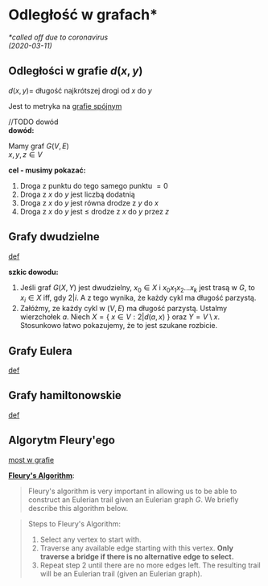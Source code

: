# Odległość w grafach*
*\*called off due to coronavirus*\
*(2020-03-11)*

## Odległości w grafie $d(x,y)$

$d(x,y) =$ długość najkrótszej drogi od $x$ do $y$

Jest to metryka na [grafie spójnym](../../definicje/grafy/grafy.md#graf-spójny)

//TODO dowód\
**dowód:**

Mamy graf $G(V,E)$\
$x,y,z \in V$

**cel - musimy pokazać:**
1. Droga z punktu do tego samego punktu $=0$
2. Droga z $x$ do $y$ jest liczbą dodatnią
3. Droga z $x$ do $y$ jest równa drodze z $y$ do $x$
4. Droga z $x$ do $y$ jest $\le$ drodze z $x$ do $y$ przez $z$

## Grafy dwudzielne
[def](../../definicje/grafy/grafy.md#graf-dwudzielny)

**szkic dowodu:**

1. Jeśli graf $G(X,Y)$ jest dwudzielny, $x_0 \in X$ i $x_0x_1x_2...x_k$ jest trasą w $G$, to $x_i \in X$ iff, gdy $2 | i$. A z tego wynika, że każdy cykl ma długość parzystą.
2. Załóżmy, ze każdy cykl w $(V,E)$ ma długość parzystą. Ustalmy wierzchołek $a$. Niech $X = \{~x \in V: 2| d(a,x)~\}$ oraz $Y = V\setminus x$. Stosunkowo łatwo pokazujemy, że to jest szukane rozbicie.

## Grafy Eulera
[def](../../definicje/ścieżki/ścieżki.md#ścieżka-eulera)

## Grafy hamiltonowskie
[def](../../definicje/ścieżki/ścieżki.md#ścieżka-hamiltona)

## Algorytm Fleury'ego

[most w grafie](../../definicje/ścieżki/ścieżki.md#bridge)

[**Fleury's Algorithm**](http://mathonline.wikidot.com/fleury-s-algorithm):
>Fleury's algorithm is very important in allowing us to be able to construct an Eulerian trail given an Eulerian graph $G$. We briefly describe this algorithm below.

>Steps to Fleury's Algorithm:
>1.	Select any vertex to start with.
>2.	Traverse any available edge starting with this vertex. **Only traverse a bridge if there is no alternative edge to select.**
>3.	Repeat step 2 until there are no more edges left. The resulting trail will be an Eulerian trail (given an Eulerian graph).

